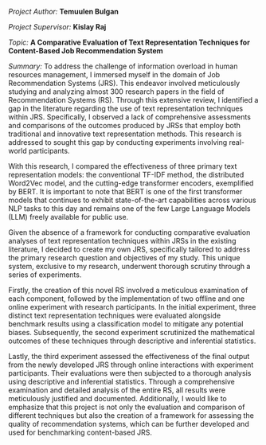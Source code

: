 _Project Author:_ **Temuulen Bulgan**

_Project Supervisor:_ **Kislay Raj**

_Topic:_ **A Comparative Evaluation of Text Representation Techniques for Content-Based Job Recommendation System**

_Summary:_ To address the challenge of information overload in human resources management, I immersed myself in the domain of Job Recommendation Systems (JRS). This endeavor involved meticulously studying and analyzing almost 300 research papers in the field of Recommendation Systems (RS). Through this extensive review, I identified a gap in the literature regarding the use of text representation techniques within JRS. Specifically, I observed a lack of comprehensive assessments and comparisons of the outcomes produced by JRSs that employ both traditional and innovative text representation methods. This research is addressed to sought this gap by conducting experiments involving real-world participants.

With this research, I compared the effectiveness of three primary text representation models: the conventional TF-IDF method, the distributed Word2Vec model, and the cutting-edge transformer encoders, exemplified by BERT. It is important to note that BERT is one of the first transformer models that continues to exhibit state-of-the-art capabilities across various NLP tasks to this day and remains one of the few Large Language Models (LLM) freely available for public use.

Given the absence of a framework for conducting comparative evaluation analyses of text representation techniques within JRSs in the existing literature, I decided to create my own JRS, specifically tailored to address the primary research question and objectives of my study. This unique system, exclusive to my research, underwent thorough scrutiny through a series of experiments.

Firstly, the creation of this novel RS involved a meticulous examination of each component, followed by the implementation of two offline and one online experiment with research participants. In the initial experiment, three distinct text representation techniques were evaluated alongside benchmark results using a classification model to mitigate any potential biases. Subsequently, the second experiment scrutinized the mathematical outcomes of these techniques through descriptive and inferential statistics.

Lastly, the third experiment assessed the effectiveness of the final output from the newly developed JRS through online interactions with experiment participants. Their evaluations were then subjected to a thorough analysis using descriptive and inferential statistics. Through a comprehensive examination and detailed analysis of the entire RS, all results were meticulously justified and documented. Additionally, I would like to emphasize that this project is not only the evaluation and comparison of different techniques but also the creation of a framework for assessing the quality of recommendation systems, which can be further developed and used for benchmarking content-based JRS.

